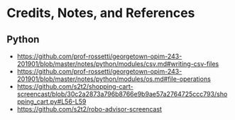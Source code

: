 # Credits, Notes, and References 

## Python 
+ https://github.com/prof-rossetti/georgetown-opim-243-201901/blob/master/notes/python/modules/csv.md#writing-csv-files
+ https://github.com/prof-rossetti/georgetown-opim-243-201901/blob/master/notes/python/modules/os.md#file-operations
+ https://github.com/s2t2/shopping-cart-screencast/blob/30c2a2873a796b8766e9b9ae57a2764725ccc793/shopping_cart.py#L56-L59
+ https://github.com/s2t2/robo-advisor-screencast